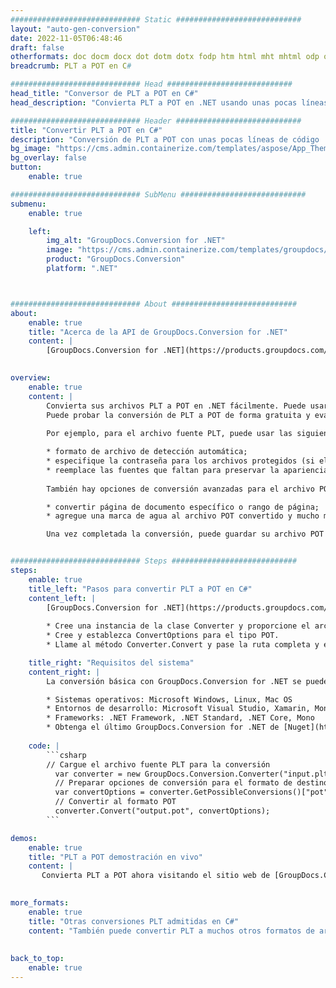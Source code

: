 ```yaml
---
############################# Static ############################
layout: "auto-gen-conversion"
date: 2022-11-05T06:48:46
draft: false
otherformats: doc docm docx dot dotm dotx fodp htm html mht mhtml odp odt otp pot potm potx pps ppsm ppsx ppt pptm pptx rtf
breadcrumb: PLT a POT en C#

############################# Head ############################
head_title: "Conversor de PLT a POT en C#"
head_description: "Convierta PLT a POT en .NET usando unas pocas líneas de código. Utilice la API de conversión de documentos de GroupDocs para convertir más de 160 formatos de archivo."

############################# Header ############################
title: "Convertir PLT a POT en C#"
description: "Conversión de PLT a POT con unas pocas líneas de código .NET"
bg_image: "https://cms.admin.containerize.com/templates/aspose/App_Themes/V3/images/bg/header1.png"
bg_overlay: false
button:
    enable: true

############################# SubMenu ############################
submenu:
    enable: true

    left:
        img_alt: "GroupDocs.Conversion for .NET"
        image: "https://cms.admin.containerize.com/templates/groupdocs/images/product-logos/90x90-noborder/groupdocs-conversion-net.png"
        product: "GroupDocs.Conversion"
        platform: ".NET"



############################# About ############################
about:
    enable: true
    title: "Acerca de la API de GroupDocs.Conversion for .NET"
    content: |
        [GroupDocs.Conversion for .NET](https://products.groupdocs.com/conversion/net/) se puede usar para convertir Microsoft Word, Excel, PowerPoint, PDF, Visio y otros formatos. GroupDocs.Conversion es una API independiente que es adecuada para sistemas internos y de back-end donde se requiere un alto rendimiento. No depende de ningún software como Microsoft u Open Office.
    

overview:
    enable: true
    content: |
        Convierta sus archivos PLT a POT en .NET fácilmente. Puede usar solo un par de líneas de código C# en cualquier plataforma de su elección, como Windows, Linux, macOS.
        Puede probar la conversión de PLT a POT de forma gratuita y evaluar la calidad de los resultados de la conversión. Junto con los escenarios de conversión de archivos simples, puede probar opciones más avanzadas para cargar el archivo de origen PLT y para guardar el resultado de salida POT. 
        
        Por ejemplo, para el archivo fuente PLT, puede usar las siguientes opciones de carga:

        * formato de archivo de detección automática;
        * especifique la contraseña para los archivos protegidos (si el formato de archivo lo admite);
        * reemplace las fuentes que faltan para preservar la apariencia del documento.
        
        También hay opciones de conversión avanzadas para el archivo POT:

        * convertir página de documento específico o rango de página;
        * agregue una marca de agua al archivo POT convertido y mucho más.

        Una vez completada la conversión, puede guardar su archivo POT en la ruta del archivo local o en cualquier almacenamiento de terceros como FTP, Amazon S3, Google Drive, Dropbox, etc. Tenga en cuenta que para convertir PLT a POT no es necesario instalar ningún software adicional, como MS Office, Open Office, Adobe Acrobat Reader, etc.


############################# Steps ############################
steps:
    enable: true
    title_left: "Pasos para convertir PLT a POT en C#"
    content_left: |
        [GroupDocs.Conversion for .NET](https://products.groupdocs.com/conversion/net/) facilita a los desarrolladores convertir un archivo PLT a POT con unas pocas líneas de código.
        
        * Cree una instancia de la clase Converter y proporcione el archivo PLT con la ruta completa
        * Cree y establezca ConvertOptions para el tipo POT.
        * Llame al método Converter.Convert y pase la ruta completa y el formato (POT) como parámetro

    title_right: "Requisitos del sistema"
    content_right: |
        La conversión básica con GroupDocs.Conversion for .NET se puede realizar en unos pocos pasos simples. Nuestras API son compatibles con todas las principales plataformas y sistemas operativos. Antes de ejecutar el código a continuación, asegúrese de tener instalados los siguientes requisitos previos en su sistema.

        * Sistemas operativos: Microsoft Windows, Linux, Mac OS
        * Entornos de desarrollo: Microsoft Visual Studio, Xamarin, MonoDevelop
        * Frameworks: .NET Framework, .NET Standard, .NET Core, Mono
        * Obtenga el último GroupDocs.Conversion for .NET de [Nuget](https://www.nuget.org/packages/groupdocs.conversion)
         
    code: |
        ```csharp    
        // Cargue el archivo fuente PLT para la conversión
          var converter = new GroupDocs.Conversion.Converter("input.plt");
          // Preparar opciones de conversión para el formato de destino POT
          var convertOptions = converter.GetPossibleConversions()["pot"].ConvertOptions;
          // Convertir al formato POT
          converter.Convert("output.pot", convertOptions);
        ```

demos:
    enable: true
    title: "PLT a POT demostración en vivo"
    content: |
       Convierta PLT a POT ahora visitando el sitio web de [GroupDocs.Conversion App](https://products.groupdocs.app/conversion/family). La demostración en línea tiene las siguientes ventajas
          

more_formats:
    enable: true
    title: "Otras conversiones PLT admitidas en C#"
    content: "También puede convertir PLT a muchos otros formatos de archivo. Consulte la lista a continuación."
       
       
back_to_top:
    enable: true
---
```

